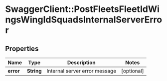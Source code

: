 # SwaggerClient::PostFleetsFleetIdWingsWingIdSquadsInternalServerError

## Properties
Name | Type | Description | Notes
------------ | ------------- | ------------- | -------------
**error** | **String** | Internal server error message | [optional] 


